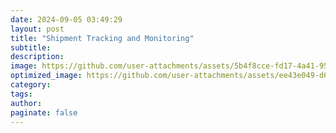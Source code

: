 ```yaml
---
date: 2024-09-05 03:49:29
layout: post
title: "Shipment Tracking and Monitoring"
subtitle:
description:
image: https://github.com/user-attachments/assets/5b4f8cce-fd17-4a41-955e-c0f8b77c6c1e
optimized_image: https://github.com/user-attachments/assets/ee43e049-d605-4072-b8a6-8daa7d75d6c0
category:
tags:
author:
paginate: false
---
```

